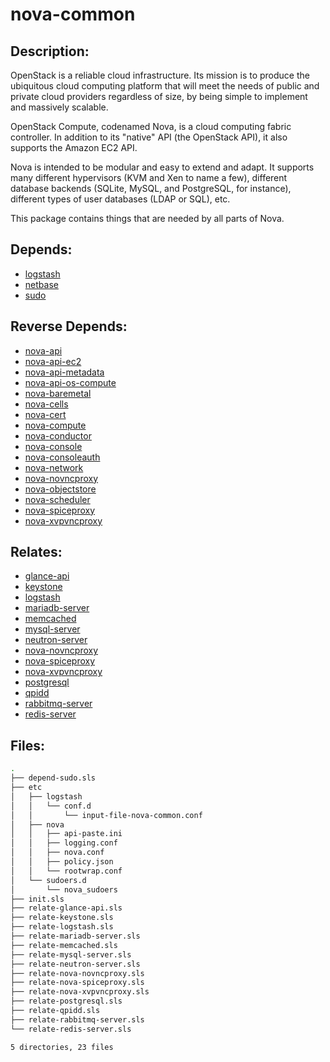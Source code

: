 # nova-common

## Description:

OpenStack is a reliable cloud infrastructure. Its mission is to produce the ubiquitous cloud computing platform that will meet the needs of public and private cloud providers regardless of size, by being simple to implement and massively scalable.

OpenStack Compute, codenamed Nova, is a cloud computing fabric controller. In addition to its "native" API (the OpenStack API), it also supports the Amazon EC2 API.

Nova is intended to be modular and easy to extend and adapt. It supports many different hypervisors (KVM and Xen to name a few), different database backends (SQLite, MySQL, and PostgreSQL, for instance), different types of user databases (LDAP or SQL), etc.

This package contains things that are needed by all parts of Nova.

## Depends:

  -  [logstash](salt/logstash)
  -  [netbase](salt/netbase)
  -  [sudo](salt/sudo)

## Reverse Depends:

  -  [nova-api](salt/nova-api)
  -  [nova-api-ec2](salt/nova-api-ec2)
  -  [nova-api-metadata](salt/nova-api-metadata)
  -  [nova-api-os-compute](salt/nova-api-os-compute)
  -  [nova-baremetal](salt/nova-baremetal)
  -  [nova-cells](salt/nova-cells)
  -  [nova-cert](salt/nova-cert)
  -  [nova-compute](salt/nova-compute)
  -  [nova-conductor](salt/nova-conductor)
  -  [nova-console](salt/nova-console)
  -  [nova-consoleauth](salt/nova-consoleauth)
  -  [nova-network](salt/nova-network)
  -  [nova-novncproxy](salt/nova-novncproxy)
  -  [nova-objectstore](salt/nova-objectstore)
  -  [nova-scheduler](salt/nova-scheduler)
  -  [nova-spiceproxy](salt/nova-spiceproxy)
  -  [nova-xvpvncproxy](salt/nova-xvpvncproxy)

## Relates:

  -  [glance-api](salt/glance-api)
  -  [keystone](salt/keystone)
  -  [logstash](salt/logstash)
  -  [mariadb-server](salt/mariadb-server)
  -  [memcached](salt/memcached)
  -  [mysql-server](salt/mysql-server)
  -  [neutron-server](salt/neutron-server)
  -  [nova-novncproxy](salt/nova-novncproxy)
  -  [nova-spiceproxy](salt/nova-spiceproxy)
  -  [nova-xvpvncproxy](salt/nova-xvpvncproxy)
  -  [postgresql](salt/postgresql)
  -  [qpidd](salt/qpidd)
  -  [rabbitmq-server](salt/rabbitmq-server)
  -  [redis-server](salt/redis-server)

## Files:

```bash
.
├── depend-sudo.sls
├── etc
│   ├── logstash
│   │   └── conf.d
│   │       └── input-file-nova-common.conf
│   ├── nova
│   │   ├── api-paste.ini
│   │   ├── logging.conf
│   │   ├── nova.conf
│   │   ├── policy.json
│   │   └── rootwrap.conf
│   └── sudoers.d
│       └── nova_sudoers
├── init.sls
├── relate-glance-api.sls
├── relate-keystone.sls
├── relate-logstash.sls
├── relate-mariadb-server.sls
├── relate-memcached.sls
├── relate-mysql-server.sls
├── relate-neutron-server.sls
├── relate-nova-novncproxy.sls
├── relate-nova-spiceproxy.sls
├── relate-nova-xvpvncproxy.sls
├── relate-postgresql.sls
├── relate-qpidd.sls
├── relate-rabbitmq-server.sls
└── relate-redis-server.sls

5 directories, 23 files
```
